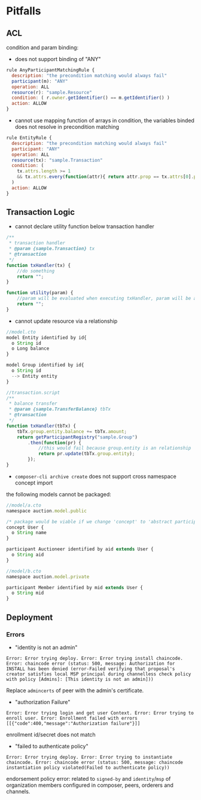 # Pitfalls

## ACL

condition and param binding:

- does not support binding of "ANY"

```javascript
rule AnyParticipantMatchingRule {
  description: "the precondition matching would always fail"
  participant(m): "ANY"
  operation: ALL
  resource(r): "sample.Resource"
  condition: ( r.owner.getIdentifier() == m.getIdentifier() )
  action: ALLOW
}
```

- cannot use mapping function of arrays in condition, the variables binded does not resolve in precondition matching

```javascript
rule EntityRule {
  description: "the precondition matching would always fail"
  participant: "ANY"
  operation: ALL
  resource(tx): "sample.Transaction"
  condition: (
    tx.attrs.length >= 1
    && tx.attrs.every(function(attr){ return attr.prop == tx.attrs[0].prop;})
  )
  action: ALLOW
}
```

## Transaction Logic

- cannot declare utility function below transaction handler

```javascript
/**
 * transaction handler
 * @param {sample.Transaction} tx 
 * @transaction
 */
function txHandler(tx) {
    //do something
    return "";
}

function utility(param) {
    //param will be evaluated when executing txHandler, param will be a resolved transaction
    return "";
}
```

- cannot update resource via a relationship

```javascript
//model.cto
model Entity identified by id{
  o String id
  o Long balance
}

model Group identified by id{
  o String id
  --> Entity entity
}

//transaction.script
/**
 * balance transfer
 * @param {sample.TransferBalance} tbTx 
 * @transaction
 */
function txHandler(tbTx) {
    tbTx.group.entity.balance += tbTx.amount;
    return getParticipantRegistry("sample.Group")
        .then(function(pr) {
            //this would fail because group.entity is an relationship
            return pr.update(tbTx.group.entity);
        });
}
```

- `composer-cli archive create` does not support cross namespace concept import

the following models cannot be packaged:

```javascript
//model/a.cto
namespace auction.model.public

/* package would be viable if we change 'concept' to 'abstract participant' or 'participant' */
concept User {
  o String name
}

participant Auctioneer identified by aid extends User {
  o String aid
}

//model/b.cto
namespace auction.model.private

participant Member identified by mid extends User {
  o String mid
}
```

## Deployment

### Errors

- "identity is not an admin"

```
Error: Error trying deploy. Error: Error trying install chaincode. Error: chaincode error (status: 500, message: Authorization for INSTALL has been denied (error-Failed verifying that proposal's creator satisfies local MSP principal during channelless check policy with policy [Admins]: [This identity is not an admin]))
```

Replace `admincerts` of peer with the admin's certificate.

- "authorization Failure" 

```
Error: Error trying login and get user Context. Error: Error trying to enroll user. Error: Enrollment failed with errors [[{"code":400,"message":"Authorization failure"}]]
```

enrollment id/secret does not match

- "failed to authenticate policy"

```
Error: Error trying deploy. Error: Error trying to instantiate chaincode. Error: chaincode error (status: 500, message: chaincode instantiation policy violated(Failed to authenticate policy))
```

endorsement policy error: related to `signed-by` and `identity`/`msp` of organization members configured in composer, peers, orderers and channels.